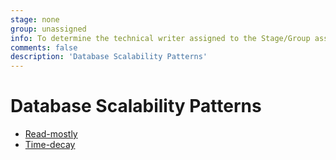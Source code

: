 ```yaml
---
stage: none
group: unassigned
info: To determine the technical writer assigned to the Stage/Group associated with this page, see https://about.gitlab.com/handbook/engineering/ux/technical-writing/#assignments
comments: false
description: 'Database Scalability Patterns'
---
```


# Database Scalability Patterns

* [Read-mostly](read-mostly.md)
* [Time-decay](time-decay.md)
